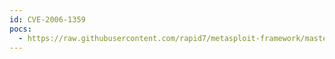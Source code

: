 ```yaml
---
id: CVE-2006-1359
pocs:
  - https://raw.githubusercontent.com/rapid7/metasploit-framework/master/modules/exploits/windows/browser/ms06_013_createtextrange.rb
---
```

